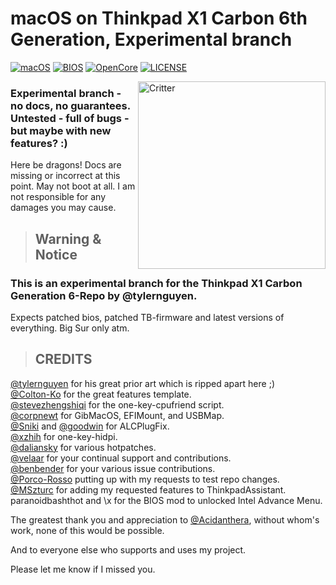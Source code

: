 # macOS on Thinkpad X1 Carbon 6th Generation, Experimental branch

[![macOS](https://img.shields.io/badge/macOS-Big_Sur_Beta_9-yellow.svg)](https://www.apple.com/de/macos/big-sur-preview/)
[![BIOS](https://img.shields.io/badge/BIOS-1.49-blue)](https://pcsupport.lenovo.com/us/en/products/laptops-and-netbooks/thinkpad-x-series-laptops/thinkpad-x1-carbon-6th-gen-type-20kh-20kg/downloads/driver-list/component?name=BIOS%2FUEFI)
[![OpenCore](https://img.shields.io/badge/OpenCore-0.6.2_unreleased-green)](https://github.com/acidanthera/OpenCorePkg)
[![LICENSE](https://img.shields.io/badge/license-MIT-green.svg)](https://github.com/996icu/996.ICU/blob/master/LICENSE)

<img align="right" src="https://i.imgur.com/I3yUS4Q.png" alt="Critter" width="300">

### Experimental branch - no docs, no guarantees. Untested - full of bugs - but maybe with new features? :)

Here be dragons! Docs are missing or incorrect at this point. May not boot at all.
I am not responsible for any damages you may cause.

> ## Warning & Notice

### This is an experimental branch for the Thinkpad X1 Carbon Generation 6-Repo by @tylernguyen.

Expects patched bios, patched TB-firmware and latest versions of everything. Big Sur only atm.

> ## CREDITS

[@tylernguyen](https://github.com/tylernguyen/x1c6-hackintosh) for his great prior art which is ripped apart here ;)  
[@Colton-Ko](https://github.com/Colton-Ko/macOS-ThinkPad-X1C6) for the great features template.  
[@stevezhengshiqi](https://github.com/stevezhengshiqi) for the one-key-cpufriend script.  
[@corpnewt](https://github.com/corpnewt) for GibMacOS, EFIMount, and USBMap.  
[@Sniki](https://github.com/Sniki) and [@goodwin](https://github.com/goodwin) for ALCPlugFix.  
[@xzhih](https://github.com/xzhih) for one-key-hidpi.  
[@daliansky](https://github.com/daliansky) for various hotpatches.  
[@velaar](https://github.com/velaar) for your continual support and contributions.  
[@benbender](https://github.com/benbender) for your various issue contributions.   
[@Porco-Rosso](https://github.com/Porco-Rosso) putting up with my requests to test repo changes.  
[@MSzturc](https://github.com/MSzturc) for adding my requested features to ThinkpadAssistant.  
paranoidbashthot and \x for the BIOS mod to unlocked Intel Advance Menu.


The greatest thank you and appreciation to [@Acidanthera](https://github.com/acidanthera), without whom's work, none of this would be possible.

And to everyone else who supports and uses my project.

Please let me know if I missed you.

